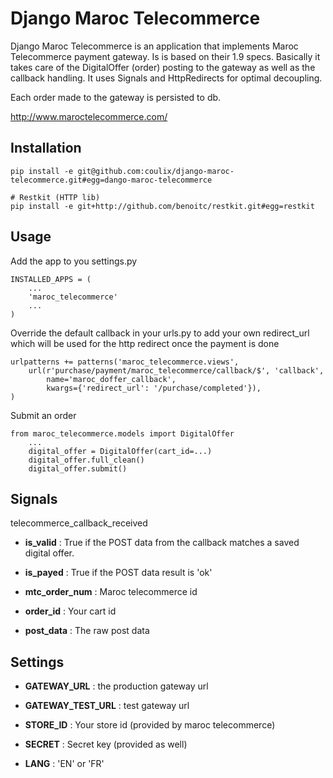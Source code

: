 Django Maroc Telecommerce
=========================

Django Maroc Telecommerce is an application that implements Maroc Telecommerce
payment gateway. Is is based on their 1.9 specs. Basically it takes care of the
DigitalOffer (order) posting to the gateway as well as the callback handling. It uses Signals and HttpRedirects for optimal decoupling.

Each order made to the gateway is persisted to db.

http://www.maroctelecommerce.com/

Installation
------------

    pip install -e git@github.com:coulix/django-maroc-telecommerce.git#egg=dango-maroc-telecommerce

    # Restkit (HTTP lib)
    pip install -e git+http://github.com/benoitc/restkit.git#egg=restkit

Usage
-----

Add the app to you settings.py

    INSTALLED_APPS = (
        ...
        'maroc_telecommerce'
        ...
    )


Override the default callback in your urls.py to add your own redirect_url which
will be used for the http redirect once the payment is done

    urlpatterns += patterns('maroc_telecommerce.views',
        url(r'purchase/payment/maroc_telecommerce/callback/$', 'callback',
            name='maroc_doffer_callback', 
            kwargs={'redirect_url': '/purchase/completed'}),
    )


Submit an order

    from maroc_telecommerce.models import DigitalOffer
        ...
        digital_offer = DigitalOffer(cart_id=...)
        digital_offer.full_clean()
        digital_offer.submit()


    
Signals
-------

telecommerce_callback_received
    
+ **is_valid** : True if the POST data from the callback matches a saved
digital offer.

+ **is_payed** : True if the POST data result is 'ok'

+ **mtc_order_num** : Maroc telecommerce id

+ **order_id** : Your cart id 

+ **post_data** : The raw post data


Settings
--------

+ **GATEWAY_URL** : the production gateway url

+ **GATEWAY_TEST_URL** : test gateway url

+ **STORE_ID** : Your store id (provided by maroc telecommerce)

+ **SECRET** : Secret key (provided as well)

+ **LANG** : 'EN' or 'FR'




